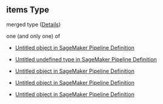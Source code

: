 ## items Type

merged type ([Details](pipeline-definition-definitions-conditionstep-properties-arguments-properties-elsesteps-items.md))

one (and only one) of

*   [Untitled object in SageMaker Pipeline Definition](pipeline-definition-definitions-trainingstep.md "check type definition")

*   [Untitled undefined type in SageMaker Pipeline Definition](pipeline-definition-definitions-failstep.md "check type definition")

*   [Untitled object in SageMaker Pipeline Definition](pipeline-definition-definitions-processingstep.md "check type definition")

*   [Untitled object in SageMaker Pipeline Definition](pipeline-definition-definitions-transformstep.md "check type definition")

*   [Untitled object in SageMaker Pipeline Definition](pipeline-definition-definitions-registermodelstep.md "check type definition")
